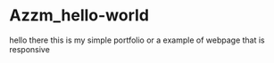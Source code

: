 # Azzm_hello-world

hello there this is my simple portfolio or a example of webpage that is responsive 
